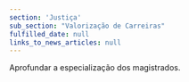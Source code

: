 ```yaml
---
section: 'Justiça'
sub_section: "Valorização de Carreiras"
fulfilled_date: null
links_to_news_articles: null
---
```


Aprofundar a especialização dos magistrados.